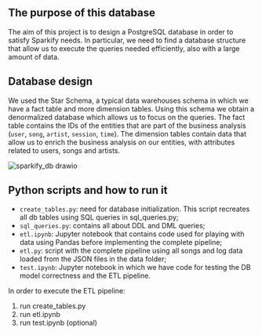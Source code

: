 ## The purpose of this database
The aim of this project is to design a PostgreSQL database in order to satisfy Sparkify needs. In particular, we need to find a database structure that allow us to execute the queries needed efficiently, also with a large amount of data. 
## Database design
We used the Star Schema, a typical data warehouses schema in which we have a fact table and more dimension tables. Using this schema we obtain a denormalized database which allows us to focus on the queries.
The fact table contains the IDs of the entities that are part of the business analysis (`user`, `song`, `artist`, `session`, `time`).
The dimension tables contain data that allow us to enrich the business analysis on our entities, with attributes related to users, songs and artists.

![sparkify_db drawio](https://user-images.githubusercontent.com/7735363/160462609-2a5ce2f6-c52e-49a3-b25f-f3dad87efef1.png)

## Python scripts and how to run it
- `create_tables.py`: need for database initialization. This script recreates all db tables using SQL queries in sql_queries.py;
- `sql_queries.py`: contains all about DDL and DML queries;
- `etl.ipynb`: Jupyter notebook that contains code used for playing with data using Pandas before implementing the complete pipeline;
- `etl.py`: script with the complete pipeline using all songs and log data loaded from the JSON files in the data folder;
- `test.ipynb`: Jupyter notebook in which we have code for testing the DB model correctness and the ETL pipeline.

In order to execute the ETL pipeline:
1. run create_tables.py
2. run etl.ipynb
3. run test.ipynb (optional)





